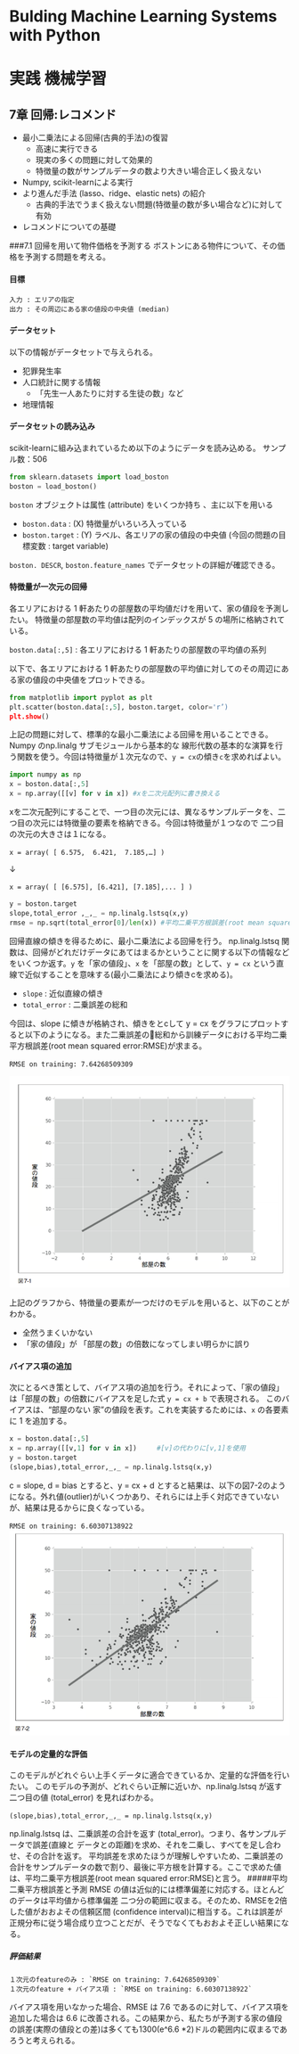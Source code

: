# Bulding Machine Learning Systems with Python
# 実践 機械学習

## 7章 回帰:レコメンド
- 最小二乗法による回帰(古典的手法)の復習
	- 高速に実行できる
	- 現実の多くの問題に対して効果的
	- 特徴量の数がサンプルデータの数より大きい場合正しく扱えない
- Numpy, scikit-learnによる実行
- より進んだ手法 (lasso、ridge、elastic nets) の紹介
	- 古典的手法でうまく扱えない問題(特徴量の数が多い場合など)に対して有効
- レコメンドについての基礎

###7.1 回帰を用いて物件価格を予測する
ボストンにある物件について、その価格を予測する問題を考える。

#### 目標
    入力 : エリアの指定
    出力 : その周辺にある家の値段の中央値 (median)

#### データセット
以下の情報がデータセットで与えられる。

- 犯罪発生率
- 人口統計に関する情報
	- 「先生一人あたりに対する生徒の数」など 
- 地理情報

#### データセットの読み込み
scikit-learnに組み込まれているため以下のようにデータを読み込める。
サンプル数：506

```python
from sklearn.datasets import load_boston
boston = load_boston()
```

`boston` オブジェクトは属性 (attribute) をいくつか持ち 、主に以下を用いる
- `boston.data` : (X) 特徴量がいろいろ入っている 
- `boston.target` : (Y) ラベル、各エリアの家の値段の中央値 (今回の問題の目標変数 : target variable) 
     
`boston. DESCR`, `boston.feature_names` でデータセットの詳細が確認できる。

#### 特徴量が一次元の回帰
各エリアにおける 1 軒あたりの部屋数の平均値だけを用いて、家の値段を予測したい。
特徴量の部屋数の平均値は配列のインデックスが 5 の場所に格納されている。

`boston.data[:,5]` : 各エリアにおける 1 軒あたりの部屋数の平均値の系列

以下で、各エリアにおける 1 軒あたりの部屋数の平均値に対してのその周辺にある家の値段の中央値をプロットできる。

```python
from matplotlib import pyplot as plt
plt.scatter(boston.data[:,5], boston.target, color='r’)
plt.show()
```

上記の問題に対して、標準的な最小二乗法による回帰を用いることできる。Numpy のnp.linalg サブモジュールから基本的な 線形代数の基本的な演算を行う関数を使う。今回は特徴量が１次元なので、`y = cx`の傾き`c`を求めればよい。

```python
import numpy as np
x = boston.data[:,5]
x = np.array([[v] for v in x]) #xを二次元配列に書き換える
```

xを二次元配列にすることで、一つ目の次元には、異なるサンプルデータを、二つ目の次元には特徴量の要素を格納できる。今回は特徴量が１つなので 二つ目の次元の大きさは１になる。

`x = array( [ 6.575,  6.421,  7.185,…] )`

↓

`x = array( [ [6.575], [6.421], [7.185],... ] )`


```python
y = boston.target
slope,total_error ,_,_ = np.linalg.lstsq(x,y)
rmse = np.sqrt(total_error[0]/len(x)) #平均二乗平方根誤差(root mean squared error:RMSE)
```
回帰直線の傾きを得るために、最小二乗法による回帰を行う。
np.linalg.lstsq 関数は、回帰がどれだけデータにあてはまるかということに関する以下の情報などをいくつか返す。`y` を「家の値段」、`x` を「部屋の数」として、`y = cx` という直線で近似することを意味する(最小二乗法により傾きcを求める)。
- `slope` : 近似直線の傾き
- `total_error` : 二乗誤差の総和

今回は、slope に傾きが格納され、傾きをとcして y = cx をグラフにプロットすると以下のようになる。また二乗誤差の総和から訓練データにおける平均二乗平方根誤差(root mean squared error:RMSE)が求まる。

`RMSE on training: 7.64268509309`

![図7−1](img/figure1.png)

上記のグラフから、特徴量の要素が一つだけのモデルを用いると、以下のことがわかる。
- 全然うまくいかない
- 「家の値段」が 「部屋の数」の倍数になってしまい明らかに誤り

#### バイアス項の追加
次にとるべき策として、バイアス項の追加を行う。それによって、「家の値段」は「部屋の数」の倍数にバイアスを足した式 `y = cx + b` で表現される。 このバイアスは、“部屋のない 家”の値段を表す。これを実装するためには、`x` の各要素に 1 を追加する。

```python
x = boston.data[:,5]
x = np.array([[v,1] for v in x])     #[v]の代わりに[v,1]を使用
y = boston.target
(slope,bias),total_error,_,_ = np.linalg.lstsq(x,y)
```
c = slope, d = bias とすると、y = cx + d とすると結果は、以下の図7-2のようになる。外れ値(outlier)がいくつかあり、それらには上手く対応できていないが、結果は見るからに良くなっている。

`RMSE on training: 6.60307138922`
![図7−2](img/figure2.png)

#### モデルの定量的な評価
このモデルがどれぐらい上手くデータに適合できているか、定量的な評価を行いたい。
このモデルの予測が、どれぐらい正解に近いか、np.linalg.lstsq が返す二つ目の値 (total_error) を見ればわかる。

`(slope,bias),total_error,_,_ = np.linalg.lstsq(x,y)`

np.linalg.lstsq は、二乗誤差の合計を返す (total_error)。つまり、各サンプルデータで誤差(直線と データとの距離)を求め、それを二乗し、すべてを足し合わせ、その合計を返す。 
平均誤差を求めたほうが理解しやすいため、二乗誤差の合計をサンプルデータの数で割り、最後に平方根を計算する。ここで求めた値は、平均二乗平方根誤差(root mean squared error:RMSE)と言う。
#####平均二乗平方根誤差と予測
RMSE の値は近似的には標準偏差に対応する。ほとんどのデータは平均値から標準偏差
二つ分の範囲に収まる。そのため、RMSEを2倍した値がおおよその信頼区間 (confidence interval)に相当する。これは誤差が正規分布に従う場合成り立つことだが、そうでなくてもおおよそ正しい結果になる。

##### 評価結果
	１次元のfeatureのみ : `RMSE on training: 7.64268509309`
	１次元のfeature + バイアス項 : `RMSE on training: 6.60307138922`

バイアス項を用いなかった場合、RMSE は 7.6 であるのに対して、バイアス項を追加した場合は 6.6 に改善される。この結果から、私たちが予測する家の値段の誤差(実際の値段との差)は多くても1300(e^6.6 *2)ドルの範囲内に収まるであろうと考えられる。
















